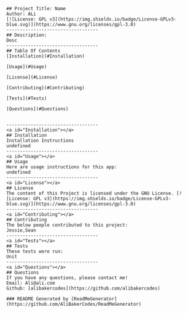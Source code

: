 
    ## Project Title: Name
    Author: ALi
    [![License: GPL v3](https://img.shields.io/badge/License-GPLv3-blue.svg)](https://www.gnu.org/licenses/gpl-3.0)
    ----------------------------------
    ## Description: 
    Desc
    ----------------------------------
    ## Table Of Contents
    [Installation](#Installation)
    
    [Usage](#Usage)
    
    [License](#License)
    
    [Contributing](#Contributing)
    
    [Tests](#Tests)
    
    [Questions](#Questions)
    
    
    ----------------------------------
    <a id="Installation"></a>
    ## Installation
    Installation Instructions
    undefined
    ----------------------------------
    <a id="Usage"></a>
    ## Usage
    Here are usage instructions for this app:
    undefined
    ----------------------------------
    <a id="License"></a>
    ## License
    The content of this Project is licensed under the GNU License. [![License: GPL v3](https://img.shields.io/badge/License-GPLv3-blue.svg)](https://www.gnu.org/licenses/gpl-3.0)
    ----------------------------------
    <a id="Contributing"></a>
    ## Contributing
    The below people contributed to this project:
    Jessie,Sean
    ----------------------------------
    <a id="Tests"></a>
    ## Tests
    These tests were run:
    Unit
    ----------------------------------
    <a id="Questions"></a>
    ## Questions
    If you have any questions, please contact me!
    Email: Ali@ali.com
    Github: [alibakercodes](https://github.com/alibakercodes)
    
    ### README Generated by [ReadMeGenerator](https://github.com/AliBakerCodes/ReadMeGenerator)
    